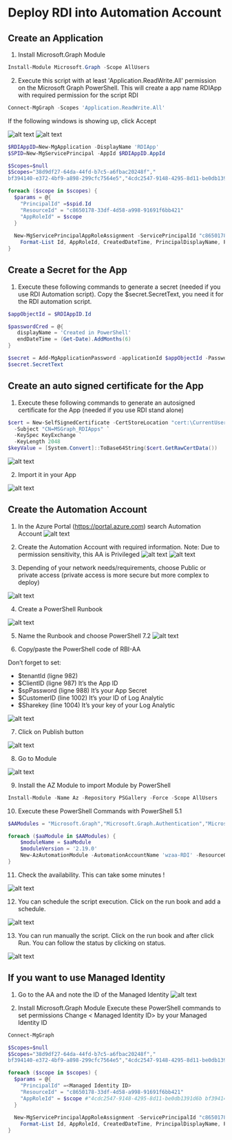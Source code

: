 # Deploy RDI into Automation Account

## Create an Application

1. Install Microsoft.Graph Module
```powershell
Install-Module Microsoft.Graph -Scope AllUsers
```

2. Execute this script with at least 'Application.ReadWrite.All' permission on the Microsoft Graph PowerShell. This will create a app name RDIApp with required permission for the script RDI
```powershell
Connect-MgGraph -Scopes 'Application.ReadWrite.All'
```

If the following windows is showing up, click Accept

![alt text](https://github.com/B1129E5/LP-RDI/blob/main/Documentation/Images/Image16.png)
![alt text](https://github.com/B1129E5/LP-RDI/blob/main/Documentation/Images/Image17.png)


```powershell
$RDIAppID=New-MgApplication -DisplayName 'RDIApp' 
$SPID=New-MgServicePrincipal -AppId $RDIAppID.AppId

$Scopes=$null
$Scopes="38d9df27-64da-44fd-b7c5-a6fbac20248f","
bf394140-e372-4bf9-a898-299cfc7564e5","4cdc2547-9148-4295-8d11-be0db1391d6b","7ab1d382-f21e-4acd-a863-ba3e13f7da61","c7fbd983-d9aa-4fa7-84b8-17382c103bc4","dc5007c0-2d7d-4c42-879c-2dab87571379","498476ce-e0fe-48b0-b801-37ba7e2685c6","6e472fd1-ad78-48da-a0f0-97ab2c6b769e","b0afded3-3588-46d8-8b3d-9842eff778da","246dd0d5-5bd0-4def-940b-0421030a5b68","edb419d6-7edc-42a3-9345-509bfdf5d87c","9a5d68dd-52b0-4cc2-bd40-abcf44ac3a30"

foreach ($scope in $scopes) {
  $params = @{
    "PrincipalId" =$spid.Id
    "ResourceId" = "c8650178-33df-4d58-a998-91691f6bb421"
    "AppRoleId" = $scope
  }
  
  New-MgServicePrincipalAppRoleAssignment -ServicePrincipalId "c8650178-33df-4d58-a998-91691f6bb421" -BodyParameter $params | 
    Format-List Id, AppRoleId, CreatedDateTime, PrincipalDisplayName, PrincipalId, PrincipalType, ResourceDisplayName
}
```

## Create a Secret for the App
1. Execute these following commands to generate a secret (needed if you use RDI Automation script). Copy the $secret.SecretText, you need it for the RDI automation script.

```powershell
$appObjectId = $RDIAppID.Id

$passwordCred = @{
   displayName = 'Created in PowerShell'
   endDateTime = (Get-Date).AddMonths(6)
}

$secret = Add-MgApplicationPassword -applicationId $appObjectId -PasswordCredential $passwordCred
$secret.SecretText

```

## Create an auto signed certificate for the App
1. Execute these following commands to generate an autosigned certificate for the App (needed if you use RDI stand alone)


```powershell
$cert = New-SelfSignedCertificate -CertStoreLocation "cert:\CurrentUser\My" `
  -Subject "CN=MSGraph_RDIApps" `
  -KeySpec KeyExchange `
  -KeyLength 2048
$keyValue = [System.Convert]::ToBase64String($cert.GetRawCertData()) 

```

![alt text](https://github.com/B1129E5/LP-RDI/blob/main/Documentation/Images/Image01.png)

2. Import it in your App

![alt text](https://github.com/B1129E5/LP-RDI/blob/main/Documentation/Images/Image02.png)

## Create the Automation Account
1. In the Azure Portal (https://portal.azure.com) search Automation Account
   ![alt text](https://github.com/B1129E5/LP-RDI/blob/main/Documentation/Images/Image03.png)

2. Create the Automation Account with required information. Note: Due to permission sensitivity, this AA is Privileged
   ![alt text](https://github.com/B1129E5/LP-RDI/blob/main/Documentation/Images/Image04.png)
   ![alt text](https://github.com/B1129E5/LP-RDI/blob/main/Documentation/Images/Image05.png)

3. Depending of your network needs/requirements, choose Public or private access (private access is more secure but more complex to deploy)

![alt text](https://github.com/B1129E5/LP-RDI/blob/main/Documentation/Images/Image06.png)

4. Create a PowerShell Runbook

![alt text](https://github.com/B1129E5/LP-RDI/blob/main/Documentation/Images/Image07.png)

5. Name the Runbook and choose PowerShell 7.2
![alt text](https://github.com/B1129E5/LP-RDI/blob/main/Documentation/Images/Image08.png)

6. Copy/paste the PowerShell code of RBI-AA

Don’t forget to set:
-	$tenantId (ligne 982)
-	$ClientID (ligne 987)
It’s the App ID
-	$spPassword (ligne 988)
It’s your App Secret
-	$CustomerID (line 1002)
It’s your ID of Log Analytic
-	$Sharekey (line 1004)
It’s your key of your Log Analytic

![alt text](https://github.com/B1129E5/LP-RDI/blob/main/Documentation/Images/Image09.png)

7. Click on Publish button

![alt text](https://github.com/B1129E5/LP-RDI/blob/main/Documentation/Images/Image10.png)

8. Go to Module

![alt text](https://github.com/B1129E5/LP-RDI/blob/main/Documentation/Images/Image11.png)

9. Install the AZ Module to import Module by PowerShell

```powershell
Install-Module -Name Az -Repository PSGallery -Force -Scope AllUsers
```
10.  Execute these PowerShell Commands with PowerShell 5.1
```powershell
$AAModules = "Microsoft.Graph","Microsoft.Graph.Authentication","Microsoft.Graph.Users","Microsoft.Graph.Applications","Microsoft.Graph.Identity.DirectoryManagement","Microsoft.Graph.Identity.SignIns","Microsoft.Graph.DirectoryObjects","Microsoft.Graph.Identity.Governance","Microsoft.Graph.Groups","Microsoft.Graph.Beta","Microsoft.Graph.Beta.Authentication","Microsoft.Graph.Beta.Users","Microsoft.Graph.Beta.Applications","Microsoft.Graph.Beta.Identity.DirectoryManagement","Microsoft.Graph.Beta.Identity.SignIns","Microsoft.Graph.Beta.DirectoryObjects","Microsoft.Graph.Beta.Identity.Governance","Microsoft.Graph.Beta.Groups"

foreach ($aaModule in $AAModules) {
    $moduleName = $aaModule
    $moduleVersion = '2.19.0'
    New-AzAutomationModule -AutomationAccountName 'wzaa-RDI' -ResourceGroupName 'RG-T0-OpsWE' -Name $moduleName -ContentLinkUri "https://www.powershellgallery.com/api/v2/package/$moduleName/$moduleVersion" -RuntimeVersion 7.2
}
```
11. Check the availability. This can take some minutes !

![alt text](https://github.com/B1129E5/LP-RDI/blob/main/Documentation/Images/Image12.png)

12. You can schedule the script execution. Click on the run book and add a schedule.

![alt text](https://github.com/B1129E5/LP-RDI/blob/main/Documentation/Images/Image13.png)

13. You can run manually the script. Click on the run book and after click Run. You can follow the status by clicking on status.

![alt text](https://github.com/B1129E5/LP-RDI/blob/main/Documentation/Images/Image14.png)


## If you want to use Managed Identity
1. Go to the AA and note the ID of the Managed Identity
![alt text](https://github.com/B1129E5/LP-RDI/blob/main/Documentation/Images/Image15.png)

2. Install Microsoft.Graph Module
Execute these PowerShell commands to set permissions
Change < Managed Identity ID> by your Managed Identity ID
```powershell
Connect-MgGraph

$Scopes=$null
$Scopes="38d9df27-64da-44fd-b7c5-a6fbac20248f","
bf394140-e372-4bf9-a898-299cfc7564e5","4cdc2547-9148-4295-8d11-be0db1391d6b","7ab1d382-f21e-4acd-a863-ba3e13f7da61","c7fbd983-d9aa-4fa7-84b8-17382c103bc4","dc5007c0-2d7d-4c42-879c-2dab87571379","498476ce-e0fe-48b0-b801-37ba7e2685c6","6e472fd1-ad78-48da-a0f0-97ab2c6b769e","b0afded3-3588-46d8-8b3d-9842eff778da","246dd0d5-5bd0-4def-940b-0421030a5b68","edb419d6-7edc-42a3-9345-509bfdf5d87c","9a5d68dd-52b0-4cc2-bd40-abcf44ac3a30"

foreach ($scope in $scopes) {
  $params = @{
    "PrincipalId" =<Managed Identity ID>
    "ResourceId" = "c8650178-33df-4d58-a998-91691f6bb421"
    "AppRoleId" = $scope #"4cdc2547-9148-4295-8d11-be0db1391d6b bf394140-e372-4bf9-a898-299cfc7564e5 7ab1d382-f21e-4acd-a863-ba3e13f7da61 c7fbd983-d9aa-4fa7-84b8-17382c103bc4 dc5007c0-2d7d-4c42-879c-2dab87571379 498476ce-e0fe-48b0-b801-37ba7e2685c6 6e472fd1-ad78-48da-a0f0-97ab2c6b769e b0afded3-3588-46d8-8b3d-9842eff778da 246dd0d5-5bd0-4def-940b-0421030a5b68 edb419d6-7edc-42a3-9345-509bfdf5d87c 9a5d68dd-52b0-4cc2-bd40-abcf44ac3a30"
  }
  
  New-MgServicePrincipalAppRoleAssignment -ServicePrincipalId "c8650178-33df-4d58-a998-91691f6bb421" -BodyParameter $params | 
    Format-List Id, AppRoleId, CreatedDateTime, PrincipalDisplayName, PrincipalId, PrincipalType, ResourceDisplayName
}
```
